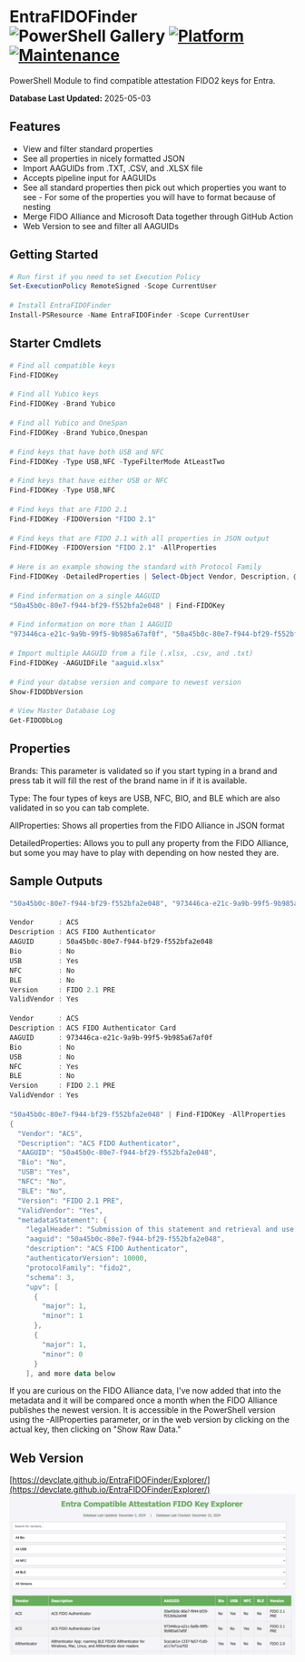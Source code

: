 # EntraFIDOFinder ![PowerShell Gallery](https://img.shields.io/powershellgallery/dt/EntraFIDOFinder?label=Downloads&style=flat-square) [![Platform](https://img.shields.io/badge/platform-Windows%20/%20Linux%20/%20Mac-blue)](https://github.com/DevClate/EntraFIDOFinder) [![Maintenance](https://img.shields.io/maintenance/yes/2025)](https://github.com/DevClate/EntraFIDOFinder)

PowerShell Module to find compatible attestation FIDO2 keys for Entra.

**Database Last Updated:** 2025-05-03

## Features

* View and filter standard properties
* See all properties in nicely formatted JSON
* Import AAGUIDs from .TXT, .CSV, and .XLSX file
* Accepts pipeline input for AAGUIDs
* See all standard properties then pick out which properties you want to see - For some of the properties you will have to format because of nesting
* Merge FIDO Alliance and Microsoft Data together through GitHub Action
* Web Version to see and filter all AAGUIDs

## Getting Started

```PowerShell
# Run first if you need to set Execution Policy
Set-ExecutionPolicy RemoteSigned -Scope CurrentUser

# Install EntraFIDOFinder
Install-PSResource -Name EntraFIDOFinder -Scope CurrentUser
```

## Starter Cmdlets

```powershell
# Find all compatible keys
Find-FIDOKey

# Find all Yubico keys
Find-FIDOKey -Brand Yubico

# Find all Yubico and OneSpan
Find-FIDOKey -Brand Yubico,Onespan

# Find keys that have both USB and NFC
Find-FIDOKey -Type USB,NFC -TypeFilterMode AtLeastTwo

# Find keys that have either USB or NFC
Find-FIDOKey -Type USB,NFC

# Find keys that are FIDO 2.1
Find-FIDOKey -FIDOVersion "FIDO 2.1"

# Find keys that are FIDO 2.1 with all properties in JSON output
Find-FIDOKey -FIDOVersion "FIDO 2.1" -AllProperties

# Here is an example showing the standard with Protocol Family
Find-FIDOKey -DetailedProperties | Select-Object Vendor, Description, @{Name="ProtocolFamily";Expression={$_.metadataStatement.protocolFamily}} | fl

# Find information on a single AAGUID
"50a45b0c-80e7-f944-bf29-f552bfa2e048" | Find-FIDOKey

# Find information on more than 1 AAGUID
"973446ca-e21c-9a9b-99f5-9b985a67af0f", "50a45b0c-80e7-f944-bf29-f552bfa2e048" | Find-FIDOKey

# Import multiple AAGUID from a file (.xlsx, .csv, and .txt)
Find-FIDOKey -AAGUIDFile "aaguid.xlsx"

# Find your databse version and compare to newest version
Show-FIDODbVersion

# View Master Database Log
Get-FIDODbLog
```

## Properties

Brands:
This parameter is validated so if you start typing in a brand and press tab it will fill the rest of the brand name in if it is available.

Type:
The four types of keys are USB, NFC, BIO, and BLE which are also validated in so you can tab complete.

AllProperties:
Shows all properties from the FIDO Alliance in JSON format

DetailedProperties:
Allows you to pull any property from the FIDO Alliance, but some you may have to play with depending on how nested they are.

## Sample Outputs

```Powershell
"50a45b0c-80e7-f944-bf29-f552bfa2e048", "973446ca-e21c-9a9b-99f5-9b985a67af0f" | Find-FIDOKey

Vendor      : ACS
Description : ACS FIDO Authenticator
AAGUID      : 50a45b0c-80e7-f944-bf29-f552bfa2e048
Bio         : No
USB         : Yes
NFC         : No
BLE         : No
Version     : FIDO 2.1 PRE
ValidVendor : Yes

Vendor      : ACS
Description : ACS FIDO Authenticator Card
AAGUID      : 973446ca-e21c-9a9b-99f5-9b985a67af0f
Bio         : No
USB         : No
NFC         : Yes
BLE         : No
Version     : FIDO 2.1 PRE
ValidVendor : Yes

"50a45b0c-80e7-f944-bf29-f552bfa2e048" | Find-FIDOKey -AllProperties
{
  "Vendor": "ACS",
  "Description": "ACS FIDO Authenticator",
  "AAGUID": "50a45b0c-80e7-f944-bf29-f552bfa2e048",
  "Bio": "No",
  "USB": "Yes",
  "NFC": "No",
  "BLE": "No",
  "Version": "FIDO 2.1 PRE",
  "ValidVendor": "Yes",
  "metadataStatement": {
    "legalHeader": "Submission of this statement and retrieval and use of this statement indicates acceptance of the appropriate agreement located at https://fidoalliance.org/metadata/metadata-legal-terms/.",
    "aaguid": "50a45b0c-80e7-f944-bf29-f552bfa2e048",
    "description": "ACS FIDO Authenticator",
    "authenticatorVersion": 10000,
    "protocolFamily": "fido2",
    "schema": 3,
    "upv": [
      {
        "major": 1,
        "minor": 1
      },
      {
        "major": 1,
        "minor": 0
      }
    ], and more data below
```

If you are curious on the FIDO Alliance data, I've now added that into the metadata and it will be compared once a month when the FIDO Alliance publishes the newest version. It is accessible in the PowerShell version using the -AllProperties parameter, or in the web version by clicking on the actual key, then clicking on "Show Raw Data."

## Web Version

[https://devclate.github.io/EntraFIDOFinder/Explorer/](https://devclate.github.io/EntraFIDOFinder/Explorer/)
![Alt Screenshot of web version](https://github.com/DevClate/EntraFIDOFinder/blob/main/Assets/Webss1.png?raw=true)
